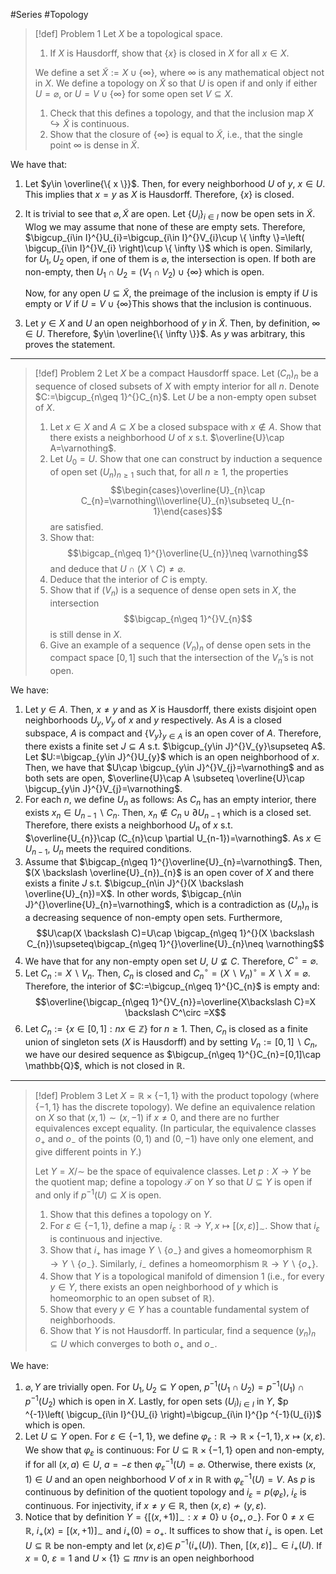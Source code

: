 #Series #Topology 

> [!def] Problem 1
> Let $X$ be a topological space.
> 1. If $X$ is Hausdorff, show that $\{ x \}$ is closed in $X$ for all $x\in X$.
> 
> We define a set $\tilde{X}:=X\cup \{ \infty \}$, where $\infty$ is any mathematical object not in $X$. We define a topology on $\tilde{X}$ so that $U$ is open if and only if either $U=\varnothing$, or $U=V\cup \{ \infty \}$ for some open set $V\subseteq X$.
> 1. Check that this defines a topology, and that the inclusion map $X\hookrightarrow \tilde{X}$ is continuous.
> 2. Show that the closure of $\{ \infty \}$ is equal to $\tilde{X}$, i.e., that the single point $\infty$ is dense in $\tilde{X}$.

We have that: 
1. Let $y\in \overline{\{ x \}}$. Then, for every neighborhood $U$ of $y$, $x\in U$. This implies that $x=y$ as $X$ is Hausdorff. Therefore, $\{ x \}$ is closed.
2. It is trivial to see that $\varnothing,\tilde{X}$ are open. Let $\{ U_{i} \}_{i\in I}$ now be open sets in $\tilde{X}$. Wlog we may assume that none of these are empty sets. Therefore, $\bigcup_{i\in I}^{}U_{i}=\bigcup_{i\in I}^{}V_{i}\cup \{ \infty \}=\left( \bigcup_{i\in I}^{}V_{i} \right)\cup \{ \infty \}$ which is open. Similarly, for $U_{1},U_{2}$ open, if one of them is $\varnothing$, the intersection is open. If both are non-empty, then $U_{1}\cap U_{2}=(V_{1}\cap V_{2})\cup \{ \infty \}$ which is open.
   
   Now, for any open $U\subseteq \tilde{X}$, the preimage of the inclusion is empty if $U$ is empty or $V$ if $U=V\cup \{ \infty \}$This shows that the inclusion is continuous.
3. Let $y\in X$ and $U$ an open neighborhood of $y$ in $\tilde{X}$. Then, by definition, $\infty\in U$. Therefore, $y\in \overline{\{ \infty \}}$. As $y$ was arbitrary, this proves the statement.
---
> [!def] Problem 2
> Let $X$ be a compact Hausdorff space. Let $(C_{n})_{n}$ be a sequence of closed subsets of $X$ with empty interior for all $n$. Denote $C:=\bigcup_{n\geq 1}^{}C_{n}$. Let $U$ be a non-empty open subset of $X$.
> 1. Let $x\in X$ and $A\subseteq X$ be a closed subspace with $x\notin A$. Show that there exists a neighborhood $U$ of $x$ s.t. $\overline{U}\cap A=\varnothing$.
> 1. Let $U_{0}=U$. Show that one can construct by induction a sequence of open set $(U_{n})_{n\geq 1}$ such that, for all $n\geq 1$, the properties $$\begin{cases}\overline{U}_{n}\cap C_{n}=\varnothing\\\overline{U}_{n}\subseteq U_{n-1}\end{cases}$$ are satisfied.
> 2. Show that: $$\bigcap_{n\geq 1}^{}\overline{U_{n}}\neq \varnothing$$and deduce that $U\cap(X \backslash C)\neq\varnothing$.
> 3. Deduce that the interior of $C$ is empty.
> 4. Show that if $(V_{n})$ is a sequence of dense open sets in $X$, the intersection $$\bigcap_{n\geq 1}^{}V_{n}$$ is still dense in $X$.
> 5. Give an example of a sequence $(V_{n})_{n}$ of dense open sets in the compact space $[0,1]$ such that the intersection of the $V_{n}$’s is not open.

We have: 
1. Let $y\in A$. Then, $x\neq y$ and as $X$ is Hausdorff, there exists disjoint open neighborhoods $U_{y},V_{y}$ of $x$ and $y$ respectively. As $A$ is a closed subspace, $A$ is compact and $\{ V_{y} \}_{y\in A}$ is an open cover of $A$. Therefore, there exists a finite set $J\subseteq A$ s.t. $\bigcup_{y\in J}^{}V_{y}\supseteq A$. Let $U:=\bigcap_{y\in J}^{}U_{y}$ which is an open neighborhood of $x$. Then, we have that $U\cap \bigcup_{y\in J}^{}V_{j}=\varnothing$ and as both sets are open, $\overline{U}\cap A \subseteq \overline{U}\cap \bigcup_{y\in J}^{}V_{j}=\varnothing$. 
2. For each $n$, we define $U_{n}$ as follows: As $C_{n}$ has an empty interior, there exists $x_{n}\in U_{n-1} \backslash C_{n}$. Then, $x_{n}\notin C_{n}\cup \partial U_{n-1}$ which is a closed set. Therefore, there exists a neighborhood $U_{n}$ of $x$ s.t. $\overline{U_{n}}\cap (C_{n}\cup \partial U_{n-1})=\varnothing$. As $x\in U_{n-1}$, $U_{n}$ meets the required conditions.
3. Assume that $\bigcap_{n\geq 1}^{}\overline{U}_{n}=\varnothing$. Then, $(X \backslash \overline{U}_{n})_{n}$ is an open cover of $X$ and there exists a finite $J$ s.t. $\bigcup_{n\in J}^{}(X \backslash \overline{U}_{n})=X$. In other words, $\bigcap_{n\in J}^{}\overline{U}_{n}=\varnothing$, which is a contradiction as $(U_{n})_{n}$ is a decreasing sequence of non-empty open sets. Furthermore, $$U\cap(X \backslash C)=U\cap \bigcap_{n\geq 1}^{}(X \backslash C_{n})\supseteq\bigcap_{n\geq 1}^{}\overline{U}_{n}\neq \varnothing$$
4. We have that for any non-empty open set $U$, $U\not\subseteq C$. Therefore, $C^\circ=\varnothing$. 
5. Let $C_{n}:=X \backslash V_{n}$. Then, $C_{n}$ is closed and $C_{n}^\circ=(X \backslash V_{n})^{\circ}=X\backslash X=\varnothing$. Therefore, the interior of $C:=\bigcup_{n\geq 1}^{}C_{n}$ is empty and: $$\overline{\bigcap_{n\geq 1}^{}V_{n}}=\overline{X\backslash C}=X \backslash C^\circ =X$$
6. Let $C_n:=\{ x\in[0,1]:nx\in \mathbb{Z} \}$ for $n\geq 1$. Then, $C_{n}$ is closed as a finite union of singleton sets ($X$ is Hausdorff) and by setting $V_{n}:= [0,1] \backslash C_{n}$, we have our desired sequence as $\bigcup_{n\geq 1}^{}C_{n}=[0,1]\cap \mathbb{Q}$, which is not closed in $\mathbb{R}$. 
---
> [!def] Problem 3
> Let $X=\mathbb{R}\times \{ -1,1 \}$ with the product topology (where $\{ -1,1 \}$ has the discrete topology). We define an equivalence relation on $X$ so that $(x,1)\sim(x,-1)$ if $x\neq 0$, and there are no further equivalences except equality. (In particular, the equivalence classes $o_{+}$ and $o_{-}$ of the points $(0,1)$ and $(0,-1)$ have only one element, and give different points in $Y$.) 
> 
> Let $Y=X / \sim$ be the space of equivalence classes. Let $p:X\to Y$ be the quotient map; define a topology $\mathcal{T}$ on $Y$ so that $U\subseteq Y$ is open if and only if $p ^{-1}(U)\subseteq X$ is open.
> 1. Show that this defines a topology on $Y$. 
> 2. For $\varepsilon\in\{ -1,1 \}$, define a map $i_{\varepsilon}:\mathbb{R}\to Y,x\mapsto[(x,\varepsilon)]_{\sim}$. Show that $i_{\varepsilon}$ is continuous and injective. 
> 3. Show that $i_{+}$ has image $Y \backslash \{ o_{-} \}$ and gives a homeomorphism $\mathbb{R}\to Y \backslash \{ o_{-} \}$. Similarly, $i_{-}$ defines a homeomorphism $\mathbb{R}\to Y \backslash \{ o_{+} \}$. 
> 4. Show that $Y$ is a topological manifold of dimension 1 (i.e., for every $y\in Y$, there exists an open neighborhood of $y$ which is homeomorphic to an open subset of $\mathbb{R}$). 
> 5. Show that every $y\in Y$ has a countable fundamental system of neighborhoods. 
> 6. Show that $Y$ is not Hausdorff. In particular, find a sequence $(y_{n})_{n}\subseteq U$ which converges to both $o_{+}$ and $o_{-}$.

We have:
1. $\varnothing,Y$ are trivially open. For $U_{1},U_{2}\subseteq Y$ open, $p ^{-1}(U_{1}\cap U_{2})=p ^{-1}(U_{1})\cap p ^{-1}(U_{2})$ which is open in $X$. Lastly, for open sets $(U_{i})_{i\in I}$ in $Y$, $p ^{-1}\left( \bigcup_{i\in I}^{}U_{i} \right)=\bigcup_{i\in I}^{}p ^{-1}(U_{i})$ which is open. 
2. Let $U\subseteq Y$ open. For $\varepsilon\in\{ -1,1 \}$, we define $\varphi_{\varepsilon}:\mathbb{R}\to \mathbb{R}\times \{ -1,1 \},x\mapsto(x,\varepsilon)$. We show that $\varphi_{\varepsilon}$ is continuous: For $U\subseteq \mathbb{R} \times \{ -1,1 \}$ open and non-empty, if for all $(x,a)\in U$, $a=-\varepsilon$ then $\varphi_{\varepsilon}^{-1}(U)=\varnothing$. Otherwise, there exists $(x,1)\in U$ and an open neighborhood $V$ of $x$ in $\mathbb{R}$ with $\varphi_{\varepsilon}^{-1}(U)=V$. As $p$ is continuous by definition of the quotient topology and $i_{\varepsilon}=p(\varphi_{\varepsilon})$, $i_{\varepsilon}$ is continuous. For injectivity, if $x\neq y\in \mathbb{R}$, then $(x,\varepsilon)\not\sim(y,\varepsilon)$.
3. Notice that by definition $Y=\{ [(x,+1)]_{\sim}:x\neq 0 \}\cup \{ o_{+},o_{-} \}$. For $0\neq x\in \mathbb{R}$, $i_{+}(x)=[(x,+1)]_{\sim}$ and $i_{+}(0)=o_{+}$. It suffices to show that $i_{+}$ is open. Let $U\subseteq \mathbb{R}$ be non-empty and let $(x,\varepsilon)\in$ $p ^{-1}(i_{+}(U))$. Then, $[(x,\varepsilon)]_{\sim}\in i_{+}(U)$. If $x=0$, $\varepsilon=1$ and $U\times \{ 1 \}\subseteq \pi nv$ is an open neighborhood